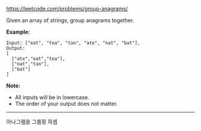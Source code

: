 https://leetcode.com/problems/group-anagrams/

Given an array of strings, group anagrams together.

**Example:**

~~~
Input: ["eat", "tea", "tan", "ate", "nat", "bat"],
Output:
[
  ["ate","eat","tea"],
  ["nat","tan"],
  ["bat"]
]
~~~

**Note:**

* All inputs will be in lowercase.
* The order of your output does not matter.


---------
아나그램을 그룹핑 하셈 